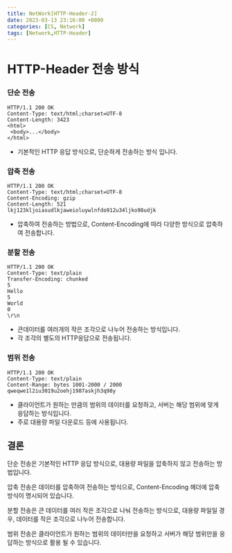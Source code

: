 ```yaml
---
title: NetWork[HTTP-Header-2]
date: 2023-03-13 23:16:00 +0800
categories: [CS, Network]
tags: [Network,HTTP-Header]
---
```


# HTTP-Header 전송 방식
### 단순 전송
```
HTTP/1.1 200 OK
Content-Type: text/html;charset=UTF-8
Content-Length: 3423 
<html>
 <body>...</body>
</html>
```
- 기본적인 HTTP 응답 방식으로, 단순하게 전송하는 방식 입니다.

### 압축 전송
```
HTTP/1.1 200 OK
Content-Type: text/html;charset=UTF-8
Content-Encoding: gzip 
Content-Length: 521
lkj123kljoiasudlkjaweioluywlnfdo912u34ljko98udjk
```
- 압축하여 전송하는 방법으로, Content-Encoding에 따라 다양한 방식으로 압축하여 전송합니다.

### 분할 전송
```
HTTP/1.1 200 OK
Content-Type: text/plain
Transfer-Encoding: chunked 
5
Hello
5
World
0
\r\n
```
- 큰데이터를 여러개의 작은 조각으로 나누어 전송하는 방식입니다.
- 각 조각의 별도의 HTTP응답으로 전송됩니다.

### 범위 전송
```
HTTP/1.1 200 OK
Content-Type: text/plain
Content-Range: bytes 1001-2000 / 2000 
qweqwe1l2iu3019u2oehj1987askjh3q98y
```
- 클라이언트가 원하는 만큼의 범위의 데이터를 요청하고, 서버는 해당 범위에 맞게 응답하는 방식입니다.
- 주로 대용량 파일 다운로드 등에 사용됩니다.

## 결론
단순 전송은 기본적인 HTTP 응답 방식으로, 대용량 파일을 압축하지 않고 전송하는 방법입니다.  

압축 전송은 데이터를 압축하여 전송하는 방식으로, Content-Encoding 헤더에 압축 방식이 명시되어 있습니다.  

분할 전송은 큰 데이터를 여러 작은 조각으로 나눠 전송하는 방식으로, 대용량 파일일 경우, 데이터를 작은 조각으로 나누어 전송합니다.  

범위 전송은 클라이언트가 원하는 범위의 데이터만을 요청하고 서버가 해당 범위만을 응답하는 방식으로 활용 될 수 있습니다. 






